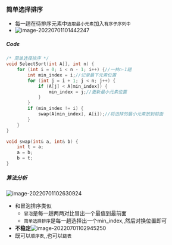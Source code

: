 ### 简单选择排序

- 每一趟在待排序元素中`选取最小元素`加入`有序子序列中`
- ![image-20220701101442247](https://cdn.jsdelivr.net/gh/DZX-hhh/Pictures/images/image-20220701101442247.png)

##### Code

```c++
/* 简单选择排序 */
void SelectSort(int A[], int n) {
	for (int i = 0; i < n - 1; i++) {//一共n-1趟
		int min_index = i;//记录最下元素位置
		for (int j = i + 1; j < n; j++) {
			if (A[j] < A[min_index]) {
				min_index = j;//更新最小元素位置
			}
		}
		if (min_index != i) {
			swap(A[min_index], A[i]);//将选择的最小元素放到前面
		}
	}
}

void swap(int& a, int& b) {
	int t = a;
	a = b;
	b = t;
}
```

##### 算法分析

![image-20220701102630924](https://cdn.jsdelivr.net/gh/DZX-hhh/Pictures/images/image-20220701102630924.png)

- 和冒泡排序类似
  - `冒泡`是每一趟两两对比冒出一个最值到最前面
  - `简单选择排序`是每一趟选择出一个min_index,,然后对换位置即可
- **不稳定**![image-20220701102945250](https://cdn.jsdelivr.net/gh/DZX-hhh/Pictures/images/image-20220701102945250.png)
- 既可以`顺序表`,,也可以`链表`